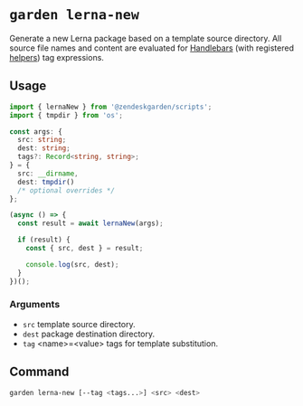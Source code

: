 # `garden lerna-new`

Generate a new Lerna package based on a template source directory. All source
file names and content are evaluated for [Handlebars](https://handlebarsjs.com/)
(with registered [helpers](https://github.com/helpers/handlebars-helpers)) tag
expressions.

## Usage

```ts
import { lernaNew } from '@zendeskgarden/scripts';
import { tmpdir } from 'os';

const args: {
  src: string;
  dest: string;
  tags?: Record<string, string>;
} = {
  src: __dirname,
  dest: tmpdir()
  /* optional overrides */
};

(async () => {
  const result = await lernaNew(args);

  if (result) {
    const { src, dest } = result;

    console.log(src, dest);
  }
})();
```

### Arguments

- `src` template source directory.
- `dest` package destination directory.
- `tag` &lt;name&gt;=&lt;value&gt; tags for template substitution.

## Command

```sh
garden lerna-new [--tag <tags...>] <src> <dest>
```
